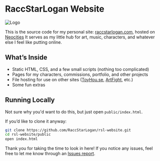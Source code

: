 # RaccStarLogan Website

![Logo](https://raccstarlogan.com/headerlogo.png)

This is the source code for my personal site: [raccstarlogan.com](https://raccstarlogan.com), hosted on [Neocities](https://neocities.org)
It serves as my little hub for art, music, characters, and whatever else I feel like putting online.

## What’s Inside
- Static HTML, CSS, and a few small scripts (nothing too complicated)
- Pages for my characters, commissions, portfolio, and other projects
- File hosting for use on other sites ([ToyHou.se](https://toyhou.se), [ArtFight](https://artfight.net), etc.)
- Some fun extras

## Running Locally
Not sure why you'd want to do this, but just open `public/index.html`.

If you’d like to clone it anyway:

```bash
git clone https://github.com/RaccStarLogan/rsl-website.git
cd rsl-website/public
open index.html
```

Thank you for taking the time to look in here! If you notice any issues, feel free to let me know through an [Issues report](https://github.com/RaccStarLogan/rsl-website/issues).
